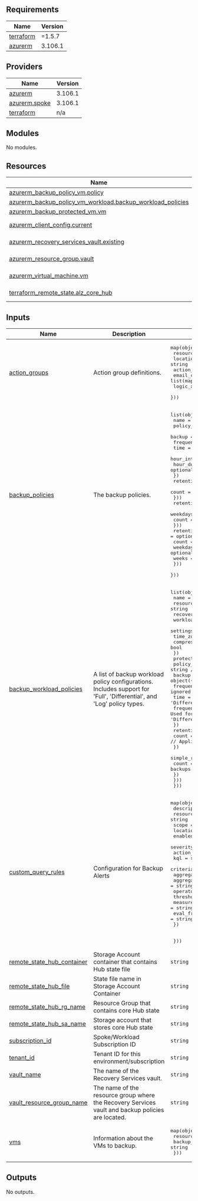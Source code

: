 <!-- BEGIN_TF_DOCS -->
## Requirements

| Name | Version |
|------|---------|
| <a name="requirement_terraform"></a> [terraform](#requirement\_terraform) | =1.5.7 |
| <a name="requirement_azurerm"></a> [azurerm](#requirement\_azurerm) | 3.106.1 |

## Providers

| Name | Version |
|------|---------|
| <a name="provider_azurerm"></a> [azurerm](#provider\_azurerm) | 3.106.1 |
| <a name="provider_azurerm.spoke"></a> [azurerm.spoke](#provider\_azurerm.spoke) | 3.106.1 |
| <a name="provider_terraform"></a> [terraform](#provider\_terraform) | n/a |

## Modules

No modules.

## Resources

| Name | Type |
|------|------|
| [azurerm_backup_policy_vm.policy](https://registry.terraform.io/providers/hashicorp/azurerm/3.106.1/docs/resources/backup_policy_vm) | resource |
| [azurerm_backup_policy_vm_workload.backup_workload_policies](https://registry.terraform.io/providers/hashicorp/azurerm/3.106.1/docs/resources/backup_policy_vm_workload) | resource |
| [azurerm_backup_protected_vm.vm](https://registry.terraform.io/providers/hashicorp/azurerm/3.106.1/docs/resources/backup_protected_vm) | resource |
| [azurerm_client_config.current](https://registry.terraform.io/providers/hashicorp/azurerm/3.106.1/docs/data-sources/client_config) | data source |
| [azurerm_recovery_services_vault.existing](https://registry.terraform.io/providers/hashicorp/azurerm/3.106.1/docs/data-sources/recovery_services_vault) | data source |
| [azurerm_resource_group.vault](https://registry.terraform.io/providers/hashicorp/azurerm/3.106.1/docs/data-sources/resource_group) | data source |
| [azurerm_virtual_machine.vm](https://registry.terraform.io/providers/hashicorp/azurerm/3.106.1/docs/data-sources/virtual_machine) | data source |
| [terraform_remote_state.alz_core_hub](https://registry.terraform.io/providers/hashicorp/terraform/latest/docs/data-sources/remote_state) | data source |

## Inputs

| Name | Description | Type | Default | Required |
|------|-------------|------|---------|:--------:|
| <a name="input_action_groups"></a> [action\_groups](#input\_action\_groups) | Action group definitions. | <pre>map(object({<br>    resource_group    = string<br>    location          = string<br>    action_group_name = string<br>    email_config      = list(map(string))<br>    logic_app_config  = list(map(string))<br>  }))</pre> | `null` | no |
| <a name="input_backup_policies"></a> [backup\_policies](#input\_backup\_policies) | The backup policies. | <pre>list(object({<br>    name        = string<br>    policy_type = string<br>    backup = object({<br>      frequency     = string<br>      time          = string<br>      hour_interval = optional(string)<br>      hour_duration = optional(string)<br>    })<br>    retention_daily = optional(object({<br>      count = number<br>    }))<br>    retention_weekly = optional(object({<br>      weekdays = list(string)<br>      count    = number<br>    }))<br>    retention_monthly = optional(object({<br>      count    = number<br>      weekdays = optional(list(string))<br>      weeks    = optional(list(string))<br>    }))<br>  }))</pre> | `[]` | no |
| <a name="input_backup_workload_policies"></a> [backup\_workload\_policies](#input\_backup\_workload\_policies) | A list of backup workload policy configurations. Includes support for 'Full', 'Differential', and 'Log' policy types. | <pre>list(object({<br>    name                = string<br>    resource_group_name = string<br>    recovery_vault_name = string<br>    workload_type       = string<br>    settings = object({<br>      time_zone           = string<br>      compression_enabled = bool<br>    })<br>    protection_policies = list(object({<br>      policy_type = string // Can be 'Full', 'Differential', or 'Log'<br>      backup = object({<br>        frequency            = string // Used for 'Full' and 'Differential', ignored for 'Log'<br>        time                 = string // Used for 'Full' and 'Differential', ignored for 'Log'<br>        frequency_in_minutes = number // Used for 'Log', should be null or ignored for 'Full' and 'Differential'<br>      })<br>      retention_daily = object({<br>        count = number // Applicable for 'Full' and 'Differential' backups<br>      })<br>      simple_retention = object({<br>        count = number // Used for 'Log' backups<br>      })<br>    }))<br>  }))</pre> | `[]` | no |
| <a name="input_custom_query_rules"></a> [custom\_query\_rules](#input\_custom\_query\_rules) | Configuration for Backup Alerts | <pre>map(object({<br>    description    = string<br>    resource_group = string<br>    scope          = string<br>    location       = string<br>    enabled        = bool<br>    severity       = number<br>    action_group   = string<br>    kql            = string<br>    criteria = object({<br>      aggregation             = string<br>      aggregation_granularity = string<br>      operator                = string<br>      threshold               = number<br>      measure_column          = string # not usually needed for "count" aggregation<br>      eval_frequency          = string<br>    })<br><br><br>  }))</pre> | `null` | no |
| <a name="input_remote_state_hub_container"></a> [remote\_state\_hub\_container](#input\_remote\_state\_hub\_container) | Storage Account container that contains Hub state file | `string` | n/a | yes |
| <a name="input_remote_state_hub_file"></a> [remote\_state\_hub\_file](#input\_remote\_state\_hub\_file) | State file name in Storage Account Container | `string` | n/a | yes |
| <a name="input_remote_state_hub_rg_name"></a> [remote\_state\_hub\_rg\_name](#input\_remote\_state\_hub\_rg\_name) | Resource Group that contains core Hub state | `string` | n/a | yes |
| <a name="input_remote_state_hub_sa_name"></a> [remote\_state\_hub\_sa\_name](#input\_remote\_state\_hub\_sa\_name) | Storage account that stores core Hub state | `string` | n/a | yes |
| <a name="input_subscription_id"></a> [subscription\_id](#input\_subscription\_id) | Spoke/Workload Subscription ID | `string` | n/a | yes |
| <a name="input_tenant_id"></a> [tenant\_id](#input\_tenant\_id) | Tenant ID for this environment/subscription | `string` | n/a | yes |
| <a name="input_vault_name"></a> [vault\_name](#input\_vault\_name) | The name of the Recovery Services vault. | `string` | n/a | yes |
| <a name="input_vault_resource_group_name"></a> [vault\_resource\_group\_name](#input\_vault\_resource\_group\_name) | The name of the resource group where the Recovery Services vault and backup policies are located. | `string` | n/a | yes |
| <a name="input_vms"></a> [vms](#input\_vms) | Information about the VMs to backup. | <pre>map(object({<br>    resource_group = string<br>    backup_policy  = string<br>  }))</pre> | n/a | yes |

## Outputs

No outputs.
<!-- END_TF_DOCS -->